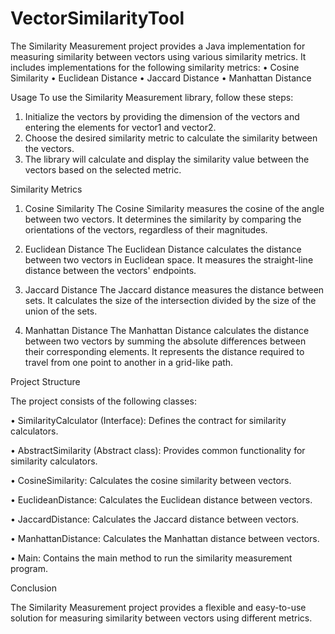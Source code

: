 # VectorSimilarityTool
The Similarity Measurement project provides a Java implementation for measuring similarity between vectors using various similarity metrics. It includes implementations for the following similarity metrics:
•	Cosine Similarity
•	Euclidean Distance
•	Jaccard Distance
•	Manhattan Distance

Usage
To use the Similarity Measurement library, follow these steps:
1.	Initialize the vectors by providing the dimension of the vectors and entering the elements for vector1 and vector2.
2.	Choose the desired similarity metric to calculate the similarity between the vectors.
3.	The library will calculate and display the similarity value between the vectors based on the selected metric.

Similarity Metrics

1. Cosine Similarity
The Cosine Similarity measures the cosine of the angle between two vectors. It determines the similarity by comparing the orientations of the vectors, regardless of their magnitudes.

2. Euclidean Distance
The Euclidean Distance calculates the distance between two vectors in Euclidean space. It measures the straight-line distance between the vectors' endpoints.

3. Jaccard Distance
The Jaccard distance measures the distance between sets. It calculates the size of the intersection divided by the size of the union of the sets.

4. Manhattan Distance
The Manhattan Distance calculates the distance between two vectors by summing the absolute differences between their corresponding elements. It represents the distance required to travel from one point to another in a grid-like path.

Project Structure

The project consists of the following classes:

•	SimilarityCalculator (Interface): Defines the contract for similarity calculators.

•	AbstractSimilarity (Abstract class): Provides common functionality for similarity calculators.

•	CosineSimilarity: Calculates the cosine similarity between vectors.

•	EuclideanDistance: Calculates the Euclidean distance between vectors.

•	JaccardDistance: Calculates the Jaccard distance between vectors.

•	ManhattanDistance: Calculates the Manhattan distance between vectors.

•	Main: Contains the main method to run the similarity measurement program.

Conclusion

The Similarity Measurement project provides a flexible and easy-to-use solution for measuring similarity between vectors using different metrics.
